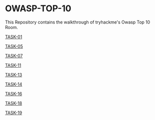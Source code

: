 # OWASP-TOP-10
This Repository contains the walkthrough of tryhackme's Owasp Top 10 Room.

[TASK-01](https://github.com/effaaykhan/OWASP-TOP-10/blob/main/Task-1%3A%20Introduction)


[TASK-05](https://github.com/effaaykhan/OWASP-TOP-10/blob/main/Task-5%20COMMAND%20INJECTION)


[TASK-07](https://github.com/effaaykhan/OWASP-TOP-10/blob/main/TASK-7%3A%20Broken%20Authentication)


[TASK-11](https://github.com/effaaykhan/OWASP-TOP-10/blob/main/Task-11%3A%20Sensitive%20Data%20Exposure)


[TASK-13](https://github.com/effaaykhan/OWASP-TOP-10/blob/main/Task-13%3A%20XML%20Entity)


[TASK-14](https://github.com/effaaykhan/OWASP-TOP-10/blob/main/Task-14%3A%20XML%20External%20Entity%20-%20DTD)


[TASK-16](https://github.com/effaaykhan/OWASP-TOP-10-Tryhackme-/blob/main/Task-16%3A%20XML%20External%20Entity%20-%20Exploiting)


[TASK-18](https://github.com/effaaykhan/OWASP-TOP-10-Tryhackme-/blob/main/Task-18%3A%20Broken%20Access%20Control%20(IDOR%20Challenge))


[TASK-19](https://github.com/effaaykhan/OWASP-TOP-10-Tryhackme-/blob/main/Task-19%3A%20Security%20Misconfiguration)
